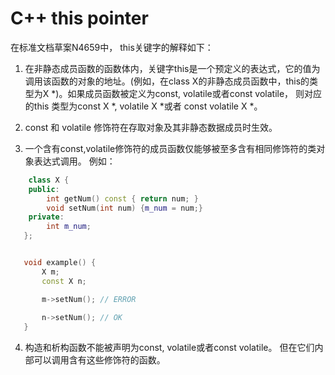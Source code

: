 # C++ this pointer
在标准文档草案N4659中， this关键字的解释如下：
1. 在非静态成员函数的函数体内，关键字this是一个预定义的表达式，它的值为调用该函数的对象的地址。(例如，在class X的非静态成员函数中，this的类型为X *)。如果成员函数被定义为const, volatile或者const volatile， 则对应的this 类型为const X *, volatile X *或者 const volatile X *。


2. const 和 volatile 修饰符在存取对象及其非静态数据成员时生效。

3. 一个含有const,volatile修饰符的成员函数仅能够被至多含有相同修饰符的类对象表达式调用。
例如：

```C++
	class X {
	public:
		int getNum() const { return num; }
		void setNum(int num) {m_num = num;}
	private:
		int m_num;
   };


   void example() {
	   X m;
	   const X n;

	   m->setNum(); // ERROR
	   
	   n->setNum(); // OK
   }
```

4. 构造和析构函数不能被声明为const, volatile或者const volatile。 但在它们内部可以调用含有这些修饰符的函数。
